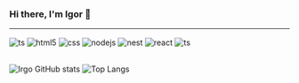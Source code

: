 ### Hi there, I'm Igor 👋
<hr>
<div style="display: inline_block, width: 100%">
  <img align="center" alt="ts" src="https://img.shields.io/badge/TypeScript-007ACC?style=for-the-badge&logo=typescript&logoColor=white" />
  <img align="center" alt="html5" src="https://img.shields.io/badge/HTML5-E34F26?style=for-the-badge&logo=html5&logoColor=white" />
  <img align="center" alt="css" src="https://img.shields.io/badge/CSS3-1572B6?style=for-the-badge&logo=css3&logoColor=white" />
  <img align="center" alt="nodejs" src="https://img.shields.io/badge/Node.js-43853D?style=for-the-badge&logo=node.js&logoColor=white" />
  <img align="center" alt="nest" src="https://img.shields.io/badge/Nest.js-911?style=for-the-badge&logo=nestjs&logoColor=white" />
  <img align="center" alt="react" src="https://img.shields.io/badge/React-20232A?style=for-the-badge&logo=react&logoColor=61DAFB" />
  <img align="center" alt="ts" src="https://img.shields.io/badge/Blender-903010?style=for-the-badge&logo=blender&logoColor=white" />


</div><br/>

![Irgo GitHub stats](https://github-readme-stats.vercel.app/api?username=IRGO-CO&show_icons=true&theme=github_dark_dimmed&count_private=true&line_height=47&rank_icon=github)
![Top Langs](https://github-readme-stats.vercel.app/api/top-langs/?username=IRGO-CO&hide_progress=false&layout=donut-vertical&count_private=true&theme=github_dark_dimmed)  





